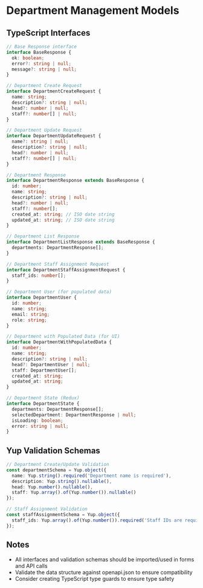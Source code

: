 # Department Management Models

## TypeScript Interfaces

```typescript
// Base Response interface
interface BaseResponse {
  ok: boolean;
  error?: string | null;
  message?: string | null;
}

// Department Create Request
interface DepartmentCreateRequest {
  name: string;
  description?: string | null;
  head?: number | null;
  staff?: number[] | null;
}

// Department Update Request
interface DepartmentUpdateRequest {
  name?: string | null;
  description?: string | null;
  head?: number | null;
  staff?: number[] | null;
}

// Department Response
interface DepartmentResponse extends BaseResponse {
  id: number;
  name: string;
  description?: string | null;
  head?: number | null;
  staff?: number[];
  created_at: string; // ISO date string
  updated_at: string; // ISO date string
}

// Department List Response
interface DepartmentListResponse extends BaseResponse {
  departments: DepartmentResponse[];
}

// Department Staff Assignment Request
interface DepartmentStaffAssignmentRequest {
  staff_ids: number[];
}

// Department User (for populated data)
interface DepartmentUser {
  id: number;
  name: string;
  email: string;
  role: string;
}

// Department with Populated Data (for UI)
interface DepartmentWithPopulatedData {
  id: number;
  name: string;
  description?: string | null;
  head?: DepartmentUser | null;
  staff: DepartmentUser[];
  created_at: string;
  updated_at: string;
}

// Department State (Redux)
interface DepartmentState {
  departments: DepartmentResponse[];
  selectedDepartment: DepartmentResponse | null;
  isLoading: boolean;
  error: string | null;
}
```

## Yup Validation Schemas

```typescript
// Department Create/Update Validation
const departmentSchema = Yup.object({
  name: Yup.string().required('Department name is required'),
  description: Yup.string().nullable(),
  head: Yup.number().nullable(),
  staff: Yup.array().of(Yup.number()).nullable()
});

// Staff Assignment Validation
const staffAssignmentSchema = Yup.object({
  staff_ids: Yup.array().of(Yup.number()).required('Staff IDs are required')
});
```

## Notes
- All interfaces and validation schemas should be imported/used in forms and API calls
- Validate the data structure against openapi.json to ensure compatibility
- Consider creating TypeScript type guards to ensure type safety 